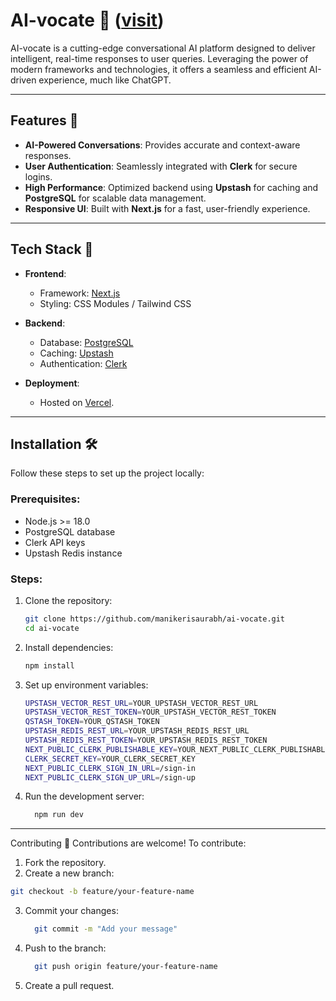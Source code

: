 # **AI-vocate** 🤖   ([visit](https://ai-vocate.vercel.app/))

AI-vocate is a cutting-edge conversational AI platform designed to deliver intelligent, real-time responses to user queries. Leveraging the power of modern frameworks and technologies, it offers a seamless and efficient AI-driven experience, much like ChatGPT.

---

## **Features** 🌟

- **AI-Powered Conversations**: Provides accurate and context-aware responses.  
- **User Authentication**: Seamlessly integrated with **Clerk** for secure logins.  
- **High Performance**: Optimized backend using **Upstash** for caching and **PostgreSQL** for scalable data management.  
- **Responsive UI**: Built with **Next.js** for a fast, user-friendly experience.  

---

## **Tech Stack** 🔧  

- **Frontend**:  
  - Framework: [Next.js](https://nextjs.org/)  
  - Styling: CSS Modules / Tailwind CSS  

- **Backend**:  
  - Database: [PostgreSQL](https://www.postgresql.org/)  
  - Caching: [Upstash](https://upstash.com/)  
  - Authentication: [Clerk](https://clerk.dev/)  

- **Deployment**:  
  - Hosted on [Vercel](https://vercel.com/).  

---

## **Installation** 🛠️  

Follow these steps to set up the project locally:  

### Prerequisites:
- Node.js >= 18.0  
- PostgreSQL database  
- Clerk API keys  
- Upstash Redis instance  

### Steps:
1. Clone the repository:
   ```bash
   git clone https://github.com/manikerisaurabh/ai-vocate.git
   cd ai-vocate
   ```
2. Install dependencies:
   ```bash
   npm install
   ```
3. Set up environment variables:
   ```bash
   UPSTASH_VECTOR_REST_URL=YOUR_UPSTASH_VECTOR_REST_URL
   UPSTASH_VECTOR_REST_TOKEN=YOUR_UPSTASH_VECTOR_REST_TOKEN
   QSTASH_TOKEN=YOUR_QSTASH_TOKEN
   UPSTASH_REDIS_REST_URL=YOUR_UPSTASH_REDIS_REST_URL
   UPSTASH_REDIS_REST_TOKEN=YOUR_UPSTASH_REDIS_REST_TOKEN
   NEXT_PUBLIC_CLERK_PUBLISHABLE_KEY=YOUR_NEXT_PUBLIC_CLERK_PUBLISHABLE_KEY
   CLERK_SECRET_KEY=YOUR_CLERK_SECRET_KEY
   NEXT_PUBLIC_CLERK_SIGN_IN_URL=/sign-in
   NEXT_PUBLIC_CLERK_SIGN_UP_URL=/sign-up
   ```
4. Run the development server:
   ```bash
     npm run dev
   ```
---
Contributing 🤝
Contributions are welcome! To contribute:

1. Fork the repository.
2. Create a new branch:
  ```bash
  git checkout -b feature/your-feature-name
  ```
3. Commit your changes:
   ```bash
     git commit -m "Add your message"
   ```
4. Push to the branch:
   ```bash
     git push origin feature/your-feature-name
   ```
5. Create a pull request.

   
